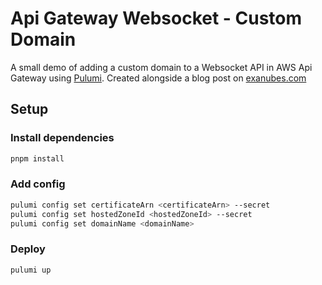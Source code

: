 # Api Gateway Websocket - Custom Domain

A small demo of adding a custom domain to a Websocket API in AWS Api Gateway using [Pulumi](https://pulumi.com).
Created alongside a blog post on [exanubes.com](https://exanubes.com/blog/adding-a-custom-domain-to-api-gateway-websocket-api)

## Setup

### Install dependencies

```bash
pnpm install
```

### Add config

```bash
pulumi config set certificateArn <certificateArn> --secret
pulumi config set hostedZoneId <hostedZoneId> --secret
pulumi config set domainName <domainName>
```

### Deploy

```bash
pulumi up
```